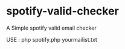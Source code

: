 # spotify-valid-checker
A Simple spotify valid email checker

USE : php spotify.php yourmailist.txt
